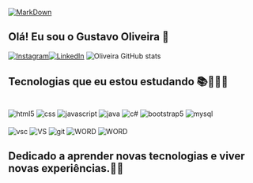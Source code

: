 [![MarkDown](https://img.shields.io/badge/Made%20with-Markdown-1f425f.svg)]()

## Olá! Eu sou o Gustavo Oliveira 👋

[![Instagram](https://img.shields.io/badge/Instagram-E4405F?style=for-the-badge&logo=instagram&logoColor=white)](https://www.instagram.com/gustavo_oliverc/)[![LinkedIn](https://img.shields.io/badge/LinkedIn-0077B5?style=for-the-badge&logo=linkedin&logoColor=white)](https://www.linkedin.com/in/gustavo-oliveira-23452422a/)
![Oliveira GitHub stats](https://github-readme-stats.vercel.app/api?username=gustavoo011&show_icons=true&theme=dracula)

## Tecnologias que eu estou estudando 📚👨🏽‍💻
<div style="display: inline-block"><br/>
    <img align = "center" alt = "html5" src ="https://img.shields.io/badge/HTML5-E34F26?style=for-the-badge&logo=html5&logoColor=white">
    <img align = "center" alt = "css" src ="https://img.shields.io/badge/CSS3-1572B6?style=for-the-badge&logo=css3&logoColor=white">
    <img align = "center" alt = "javascript" src ="https://img.shields.io/badge/JavaScript-F7DF1E?style=for-the-badge&logo=javascript&logoColor=black">
    <img align = "center" alt = "java" src ="https://img.shields.io/badge/Java-ED8B00?style=for-the-badge&logo=openjdk&logoColor=white">
    <img align = "center" alt = "c#" src ="https://img.shields.io/badge/C%23-239120?style=for-the-badge&logo=c-sharp&logoColor=white">
    <img align = "center" alt = "bootstrap5" src ="https://img.shields.io/badge/Bootstrap-563D7C?style=for-the-badge&logo=bootstrap&logoColor=white">
    <img align = "center" alt = "mysql" src ="https://img.shields.io/badge/MySQL-00000F?style=for-the-badge&logo=mysql&logoColor=white"><br/><br/>
    <img align = "center" alt = "vsc" src ="https://img.shields.io/badge/Visual_Studio_Code-0078D4?style=for-the-badge&logo=visual%20studio%20code&logoColor=white">
    <img align = "center" alt = "VS" src ="https://img.shields.io/badge/Visual_Studio-5C2D91?style=for-the-badge&logo=visual%20studio&logoColor=white">
    <img align = "center" alt = "git" src ="https://img.shields.io/badge/GIT-E44C30?style=for-the-badge&logo=git&logoColor=white">
    <img align = "center" alt = "WORD" src ="https://img.shields.io/badge/Microsoft_Word-2B579A?style=for-the-badge&logo=microsoft-word&logoColor=white">
    <img align = "center" alt = "WORD" src ="https://img.shields.io/badge/Microsoft_Excel-217346?style=for-the-badge&logo=microsoft-excel&logoColor=white">
</div>
<br/>

## Dedicado a aprender novas tecnologias e viver novas experiências.🎯💡
